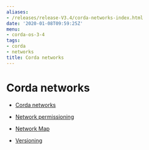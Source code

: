 ```yaml
---
aliases:
- /releases/release-V3.4/corda-networks-index.html
date: '2020-01-08T09:59:25Z'
menu:
- corda-os-3-4
tags:
- corda
- networks
title: Corda networks
---
```



# Corda networks


* [Corda networks](corda-test-networks.md)

* [Network permissioning](permissioning.md)

* [Network Map](network-map.md)

* [Versioning](versioning.md)



